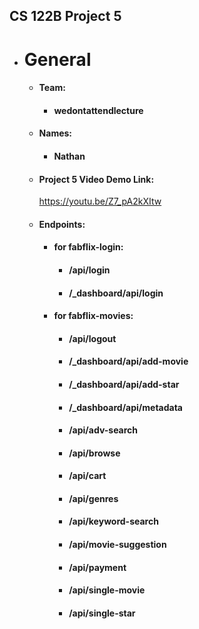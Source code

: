 ## CS 122B Project 5
- # General
    - #### Team:
        - #### wedontattendlecture
    - #### Names:
        - #### Nathan
    - #### Project 5 Video Demo Link:
      https://youtu.be/Z7_pA2kXItw
    - #### Endpoints:
      - #### for fabflix-login:
        - #### /api/login
        - #### /_dashboard/api/login
      - #### for fabflix-movies:
        - #### /api/logout
        - #### /_dashboard/api/add-movie
        - #### /_dashboard/api/add-star
        - #### /_dashboard/api/metadata
        - #### /api/adv-search
        - #### /api/browse
        - #### /api/cart
        - #### /api/genres
        - #### /api/keyword-search
        - #### /api/movie-suggestion
        - #### /api/payment
        - #### /api/single-movie
        - #### /api/single-star